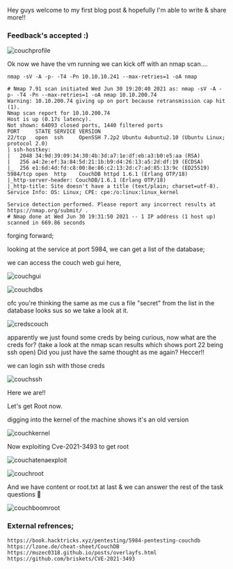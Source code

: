 Hey guys welcome to my first blog post & hopefully I'm able to write & share more!! 
### Feedback's accepted :)

![couchprofile](https://user-images.githubusercontent.com/64267672/124205411-b2a2d280-dad0-11eb-8ebd-bed4a0d8668c.png)


Ok now we have the vm running we can kick off with an nmap scan....

```nmap -sV -A -p- -T4 -Pn 10.10.10.241 --max-retries=1 -oA nmap```


```
# Nmap 7.91 scan initiated Wed Jun 30 19:20:40 2021 as: nmap -sV -A -p- -T4 -Pn --max-retries=1 -oA nmap 10.10.200.74
Warning: 10.10.200.74 giving up on port because retransmission cap hit (1).
Nmap scan report for 10.10.200.74
Host is up (0.17s latency).
Not shown: 64093 closed ports, 1440 filtered ports
PORT     STATE SERVICE VERSION
22/tcp   open  ssh     OpenSSH 7.2p2 Ubuntu 4ubuntu2.10 (Ubuntu Linux; protocol 2.0)
| ssh-hostkey: 
|   2048 34:9d:39:09:34:30:4b:3d:a7:1e:df:eb:a3:b0:e5:aa (RSA)
|   256 a4:2e:ef:3a:84:5d:21:1b:b9:d4:26:13:a5:2d:df:19 (ECDSA)
|_  256 e1:6d:4d:fd:c8:00:8e:86:c2:13:2d:c7:ad:85:13:9c (ED25519)
5984/tcp open  http    CouchDB httpd 1.6.1 (Erlang OTP/18)
|_http-server-header: CouchDB/1.6.1 (Erlang OTP/18)
|_http-title: Site doesn't have a title (text/plain; charset=utf-8).
Service Info: OS: Linux; CPE: cpe:/o:linux:linux_kernel

Service detection performed. Please report any incorrect results at https://nmap.org/submit/ .
# Nmap done at Wed Jun 30 19:31:50 2021 -- 1 IP address (1 host up) scanned in 669.86 seconds
```

forging forward;

looking at the service at port 5984, we can get a list of the database;

we can access the couch web gui here,

![couchgui](https://user-images.githubusercontent.com/64267672/124209624-68721f00-dad9-11eb-8a83-f1ce7996a194.png)


![couchdbs](https://user-images.githubusercontent.com/64267672/124206842-ac622580-dad3-11eb-9fe0-b5b554d978bc.png)

ofc you're thinking the same as me cus a file "secret" from the list in the database looks sus so we take a look at it.

![credscouch](https://user-images.githubusercontent.com/64267672/124207785-ce5ca780-dad5-11eb-8ac9-4e648f880db8.png)


apparently we just found some creds by being curious, now what are the creds for? (take a look at the nmap scan results which shows port 22 being ssh open)
Did you just have the same thought as me again? Heccer!!

we can login ssh with those creds 

![couchssh](https://user-images.githubusercontent.com/64267672/124207992-2a273080-dad6-11eb-8617-70ed9bce1f2c.png)

Here we are!!

Let's get Root now.

digging into the kernel of the machine shows it's an old version 

![couchkernel](https://user-images.githubusercontent.com/64267672/124208350-e3860600-dad6-11eb-95da-ae9b2129db32.png)

Now exploiting Cve-2021-3493 to get root

![couchatenaexploit](https://user-images.githubusercontent.com/64267672/124208715-a8d09d80-dad7-11eb-8143-943969d39db8.png)

![couchroot](https://user-images.githubusercontent.com/64267672/124209016-5479ed80-dad8-11eb-83d1-262a00667674.png)

And we have content or root.txt at last & we can answer the rest of the task questions 🎏

![couchboomroot](https://user-images.githubusercontent.com/64267672/124209193-9c991000-dad8-11eb-8a19-e00b82638904.png)


### External refrences;
```
https://book.hacktricks.xyz/pentesting/5984-pentesting-couchdb
https://lzone.de/cheat-sheet/CouchDB
https://muzec0318.github.io/posts/overlayfs.html
https://github.com/briskets/CVE-2021-3493
```

